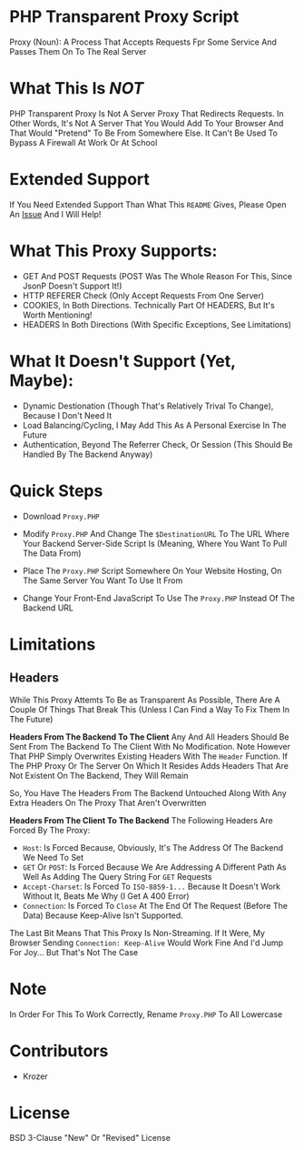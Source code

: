 # PHP Transparent Proxy Script
Proxy (Noun): A Process That Accepts Requests Fpr Some Service And Passes Them On To The Real Server

# What This Is ***NOT***
PHP Transparent Proxy Is Not A Server Proxy That Redirects Requests. In Other Words, It's Not A Server That You Would Add To Your Browser And That Would "Pretend" To Be From Somewhere Else. It Can't Be Used To Bypass A Firewall At Work Or At School

# Extended Support
If You Need Extended Support Than What This `README` Gives, Please Open An [Issue](https://github.com/KrozerYT/PHP-Transparent-Proxy/issues) And I Will Help!

# What This Proxy Supports:
- GET And POST Requests (POST Was The Whole Reason For This, Since JsonP Doesn't Support It!)
- HTTP REFERER Check (Only Accept Requests From One Server)
- COOKIES, In Both Directions. Technically Part Of HEADERS, But It's Worth Mentioning!
- HEADERS In Both Directions (With Specific Exceptions, See Limitations)

# What It Doesn't Support (Yet, Maybe):
- Dynamic Destionation (Though That's Relatively Trival To Change), Because I Don't Need It
- Load Balancing/Cycling, I May Add This As A Personal Exercise In The Future
- Authentication, Beyond The Referrer Check, Or Session (This Should Be Handled By The Backend Anyway)

# Quick Steps
 - Download `Proxy.PHP`
 
 - Modify `Proxy.PHP` And Change The `$DestinationURL` To The URL Where Your Backend Server-Side Script Is (Meaning, Where You Want To Pull The Data From)

- Place The `Proxy.PHP` Script Somewhere On Your Website Hosting, On The Same Server You Want To Use It From

- Change Your Front-End JavaScript To Use The `Proxy.PHP` Instead Of The Backend URL

# Limitations

## Headers
While This Proxy Attemts To Be as Transparent As Possible, There Are A Couple Of Things That Break This (Unless I Can Find a Way To Fix Them In The Future)

**Headers From The Backend To The Client**
Any And All Headers Should Be Sent From The Backend To The Client With No Modification. Note However That PHP Simply Overwrites Existing Headers With The `Header` Function. If The PHP Proxy Or The Server On Which It Resides Adds Headers That Are Not Existent On The Backend, They Will Remain

So, You Have The Headers From The Backend Untouched Along With Any Extra Headers On The Proxy That Aren't Overwritten

**Headers From The Client To The Backend**
The Following Headers Are Forced By The Proxy:

- `Host`: Is Forced Because, Obviously, It's The Address Of The Backend We Need To Set
- `GET` Or `POST`: Is Forced Because We Are Addressing A Different Path As Well As Adding The Query String For `GET` Requests
- `Accept-Charset`: Is Forced To `ISO-8859-1...` Because It Doesn't Work Without It, Beats Me Why (I Get A 400 Error)
- `Connection`: Is Forced To `Close` At The End Of The Request (Before The Data) Because Keep-Alive Isn't Supported.

The Last Bit Means That This Proxy Is Non-Streaming. If It Were, My Browser Sending `Connection: Keep-Alive` Would Work Fine And I'd Jump For Joy... But That's Not The Case

# Note
In Order For This To Work Correctly, Rename `Proxy.PHP` To All Lowercase

# Contributors
 - Krozer
 
# License
BSD 3-Clause "New" Or "Revised" License
